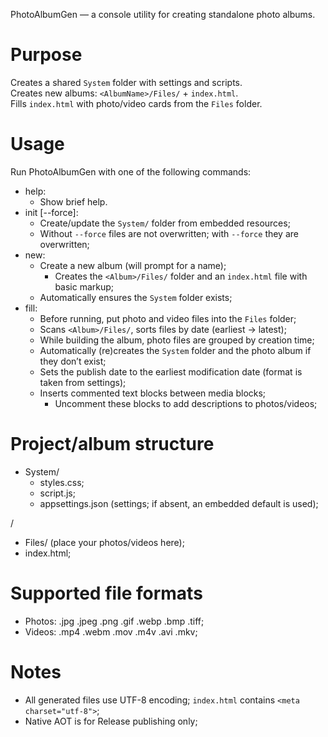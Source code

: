 ﻿PhotoAlbumGen — a console utility for creating standalone photo albums.

# Purpose

Creates a shared `System` folder with settings and scripts.  
Creates new albums: `<AlbumName>/Files/` + `index.html`.  
Fills `index.html` with photo/video cards from the `Files` folder.

# Usage

Run PhotoAlbumGen with one of the following commands:
- help:
  - Show brief help.
- init [--force]:
  - Create/update the `System/` folder from embedded resources;
  - Without `--force` files are not overwritten; with `--force` they are overwritten;
- new:
  - Create a new album (will prompt for a name);
    - Creates the `<Album>/Files/` folder and an `index.html` file with basic markup;
  - Automatically ensures the `System` folder exists;
- fill:
  - Before running, put photo and video files into the `Files` folder;
  - Scans `<Album>/Files/`, sorts files by date (earliest → latest);
  - While building the album, photo files are grouped by creation time;
  - Automatically (re)creates the `System` folder and the photo album if they don’t exist;
  - Sets the publish date to the earliest modification date (format is taken from settings);
  - Inserts commented text blocks between media blocks;
    - Uncomment these blocks to add descriptions to photos/videos;

# Project/album structure

- System/
  - styles.css;
  - script.js;
  - appsettings.json (settings; if absent, an embedded default is used);

<Album>/
  - Files/ (place your photos/videos here);
  - index.html;

# Supported file formats

  - Photos: .jpg .jpeg .png .gif .webp .bmp .tiff;
  - Videos: .mp4 .webm .mov .m4v .avi .mkv;

# Notes

  - All generated files use UTF-8 encoding; `index.html` contains `<meta charset="utf-8">`;
  - Native AOT is for Release publishing only;
